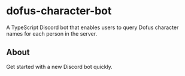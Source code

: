 # dofus-character-bot

A TypeScript Discord bot that enables users to query Dofus character names for each person in the server.

## About

Get started with a new Discord bot quickly.

